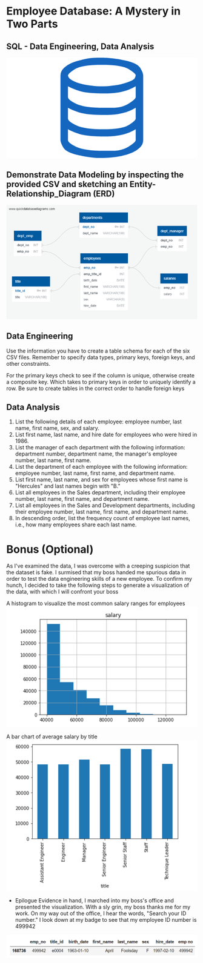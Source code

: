 # Employee Database: A Mystery in Two Parts
## SQL - Data Engineering, Data Analysis

![SQL_Picture](https://github.com/britchin/sql-challenge/blob/main/Images/sql.png)

## Demonstrate Data Modeling by inspecting the provided CSV and sketching an Entity-Relationship_Diagram (ERD)
![ERD](https://github.com/britchin/sql-challenge/blob/main/EmployeeSQL/Employee_SQL_ERD.png)

## Data Engineering 
Use the information you have to create a table schema for each of the six CSV files. Remember to specify data types, primary keys, foreign keys, and other constraints.

For the primary keys check to see if the column is unique, otherwise create a composite key. Which takes to primary keys in order to uniquely identify a row.
Be sure to create tables in the correct order to handle foreign keys


## Data Analysis

1. List the following details of each employee: employee number, last name, first name, sex, and salary.
2. List first name, last name, and hire date for employees who were hired in 1986.
3. List the manager of each department with the following information: department number, department name, the manager's employee number, last name, first name.
4. List the department of each employee with the following information: employee number, last name, first name, and department name.
5. List first name, last name, and sex for employees whose first name is "Hercules" and last names begin with "B."
6. List all employees in the Sales department, including their employee number, last name, first name, and department name.
7. List all employees in the Sales and Development departments, including their employee number, last name, first name, and department name.
8. In descending order, list the frequency count of employee last names, i.e., how many employees share each last name.



# Bonus (Optional)
As I've examined the data, I was overcome with a creeping suspicion that the dataset is fake. I surmised that my boss handed me spurious data in order to test the data engineering skills of a new employee. To confirm my hunch, I decided to take the following steps to generate a visualization of the data, with which I will confront your boss

A histogram to visualize the most common salary ranges for employees 
![histogram](https://github.com/britchin/sql-challenge/blob/main/Images/Histogram.png)

A bar chart of average salary by title
![barchart](https://github.com/britchin/sql-challenge/blob/main/Images/BarChart.png)

- Epilogue
Evidence in hand, I marched into my boss's office and presented the visualization. With a sly grin, my boss thanks me for my work. On my way out of the office, I hear the words, "Search your ID number." I look down at my badge to see that my employee ID number is 499942

![emp_ID](https://github.com/britchin/sql-challenge/blob/main/Images/emp_no.png)
